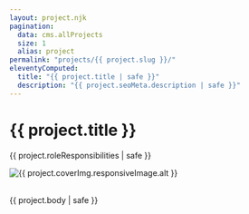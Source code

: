 ```yaml
---
layout: project.njk
pagination:
  data: cms.allProjects
  size: 1
  alias: project
permalink: "projects/{{ project.slug }}/"
eleventyComputed:
  title: "{{ project.title | safe }}"
  description: "{{ project.seoMeta.description | safe }}"
---
```


<div class="project__masthead">

# {{ project.title }}

</div>

<div class="grid grid--aside">
<aside class="project__details">

{{ project.roleResponsibilities | safe }}

</aside>
<div class="project__body">

<picture>
<source srcset="{{ project.coverImg.responsiveImage.webpSrcSet }}" type="image/webp">
<source srcset="{{ project.coverImg.responsiveImage.srcSet }}">
<img src="{{ project.coverImg.responsiveImage.src }}" alt="{{ project.coverImg.responsiveImage.alt }}" width="{{ project.coverImg.responsiveImage.width }}" height="{{ project.coverImg.responsiveImage.height }}" loading="lazy">
</picture>
<br /><br />

{{ project.body | safe }}

</div>
</div>
